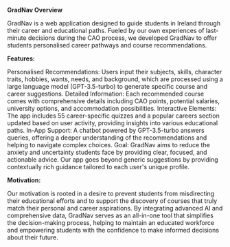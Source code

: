 **GradNav Overview**

GradNav is a web application designed to guide students in Ireland through their career and educational paths. Fueled by our own experiences of last-minute decisions during the CAO process, we developed GradNav to offer students personalised career pathways and course recommendations.

**Features:**

Personalised Recommendations: Users input their subjects, skills, character traits, hobbies, wants, needs, and background, which are processed using a large language model (GPT-3.5-turbo) to generate specific course and career suggestions.
Detailed Information: Each recommended course comes with comprehensive details including CAO points, potential salaries, university options, and accommodation possibilities.
Interactive Elements: The app includes 55 career-specific quizzes and a popular careers section updated based on user activity, providing insights into various educational paths.
In-App Support: A chatbot powered by GPT-3.5-turbo answers queries, offering a deeper understanding of the recommendations and helping to navigate complex choices.
Goal:
GradNav aims to reduce the anxiety and uncertainty students face by providing clear, focused, and actionable advice. Our app goes beyond generic suggestions by providing contextually rich guidance tailored to each user's unique profile.

**Motivation:**

Our motivation is rooted in a desire to prevent students from misdirecting their educational efforts and to support the discovery of courses that truly match their personal and career aspirations. By integrating advanced AI and comprehensive data, GradNav serves as an all-in-one tool that simplifies the decision-making process, helping to maintain an educated workforce and empowering students with the confidence to make informed decisions about their future.